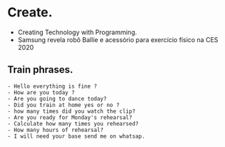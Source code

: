 # Create.

- Creating Technology with Programming.
- Samsung revela robô Ballie e acessório para exercício físico na CES 2020

## Train phrases.

```csharp-interactive
- Hello everything is fine ?
- How are you today ?
- Are you going to dance today?
- Did you train at home yes or no ?
- how many times did you watch the clip?
- Are you ready for Monday's rehearsal?
- Calculate how many times you rehearsed?
- How many hours of rehearsal?
- I will need your base send me on whatsap.
```
